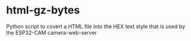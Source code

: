 # html-gz-bytes
Python script to covert a HTML file into the HEX text style that is used by the ESP32-CAM camera-web-server
